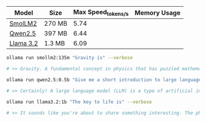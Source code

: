 

|  Model     | Size        |  Max Speed<sub>tokens/s     |  Memory Usage     |
|------------|-------------|-----------------|--------------------|
| [SmolLM2](https://ollama.com/library/smollm2:135m)    |270 MB       |5.74             |               |
| [Qwen2.5](https://ollama.com/library/qwen2.5:0.5b)    |397 MB       |6.44             |               |
| [Llama 3.2](https://ollama.com/library/llama3.2)      |1.3 MB       |6.09             |               |


```bash
ollama run smollm2:135m "Gravity is" --verbose

# >> Gravity. A fundamental concept in physics that has puzzled mathematicians and physicists for centuries. It arises from the way objects fall towards the ground due to gravity. However, it's fascinating to note that gravitational mass doesn't exactly depend on its density or composition - a subtle difference between gravity and inertia can arise.
```
```bash
ollama run qwen2.5:0.5b "Give me a short introduction to large language model." --verbose

# >> Certainly! A large language model (LLM) is a type of artificial intelligence system designed and trained using deep learning algorithms. These models can generate human-like text and perform specific tasks such as translation, summarization, machine translation, and more.
```
```bash
ollama run llama3.2:1b "The key to life is" --verbose

# >> It sounds like you're about to share something interesting. The phrase "The key to life" can refer to various things, and I'm curious - what are your thoughts on it? Are you looking for inspiration, wisdom, or perhaps a specific insight that will help guide you through life's journey?
```
